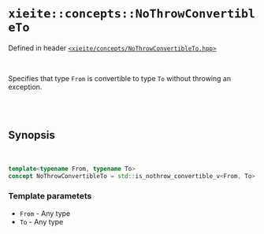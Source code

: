 # `xieite::concepts::NoThrowConvertibleTo`
Defined in header [`<xieite/concepts/NoThrowConvertibleTo.hpp>`](https://github.com/Eczbek/xieite/tree/main/include/xieite/concepts/NoThrowConvertibleTo.hpp)

<br/>

Specifies that type `From` is convertible to type `To` without throwing an exception.

<br/><br/>

## Synopsis

<br/>

```cpp
template<typename From, typename To>
concept NoThrowConvertibleTo = std::is_nothrow_convertible_v<From, To>;
```
### Template parametets
- `From` - Any type
- `To` - Any type
